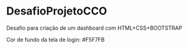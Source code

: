 # DesafioProjetoCCO
Desafio para criação de um dashboard com HTML+CSS+BOOTSTRAP

Cor de fundo da tela de login: #F5F7FB
